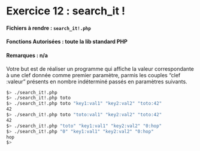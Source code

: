 # Exercice 12 : search_it !
#### Fichiers à rendre : `search_it!.php`
#### Fonctions Autorisées : toute la lib standard PHP
#### Remarques : n/a

Votre but est de réaliser un programme qui affiche la valeur correspondante à une clef donnée comme premier paramètre, parmis les couples “clef :valeur” présents en nombre indéterminé passés en paramètres suivants.

```bash
$> ./search_it!.php
$> ./search_it!.php toto
$> ./search_it!.php toto "key1:val1" "key2:val2" "toto:42"
42
$> ./search_it!.php toto "toto:val1" "key2:val2" "toto:42"
42
$> ./search_it!.php "toto" "key1:val1" "key2:val2" "0:hop"
$> ./search_it!.php "0" "key1:val1" "key2:val2" "0:hop"
hop
$>
````
